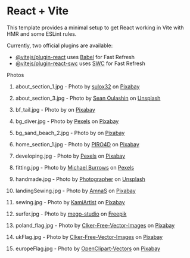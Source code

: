 # React + Vite

This template provides a minimal setup to get React working in Vite with HMR and some ESLint rules.

Currently, two official plugins are available:

- [@vitejs/plugin-react](https://github.com/vitejs/vite-plugin-react/blob/main/packages/plugin-react/README.md) uses [Babel](https://babeljs.io/) for Fast Refresh
- [@vitejs/plugin-react-swc](https://github.com/vitejs/vite-plugin-react-swc) uses [SWC](https://swc.rs/) for Fast Refresh


Photos
1. about_section_1.jpg - Photo by [sulox32](https://pixabay.com/photos/sea-beach-drone-vacations-summer-4768869/) on [Pixabay](https://pixabay.com/)
2. about_section_3.jpg - Photo by [Sean Oulashin](https://unsplash.com/de/fotos/seashore-during-golden-hour-KMn4VEeEPR8) on [Unsplash](https://unsplash.com/)
3. bf_tail.jpg -         Photo by [](https://pixabay.com/photos/sea-humpback-whale-tail-ocean-2052650/) on [Pixabay](https://pixabay.com/)
4. bg_diver.jpg -        Photo by [Pexels](https://pixabay.com/photos/flippers-ocean-person-sea-swimming-1836458/) on [Pixabay](https://pixabay.com/)
5. bg_sand_beach_2.jpg - Photo by [](https://pixabay.com/photos/maldives-tropics-tropical-1993704/) on [Pixabay](https://pixabay.com/)
6. home_section_1.jpg -  Photo by [PIRO4D](https://pixabay.com/photos/shark-sea-ocean-water-underwater-3347787/) on [Pixabay](https://pixabay.com/)

7. developing.jpg -      Photo by [Pexels](https://pixabay.com/photos/concept-man-papers-person-plan-1868728/) on [Pixabay](https://pixabay.com/)
8. fitting.jpg -         Photo by [Michael Burrows](https://www.pexels.com/pl-pl/zdjecie/osoba-kreatywny-projektant-bez-twarzy-7147968/) on [Pexels](https://www.pexels.com/)
9. handmade.jpg -        Photo by [Photographer](https://unsplash.com/photos/boy-in-black-jacket-using-sewing-machine-3MvyXZC2aUY) on [Unsplash](https://unsplash.com/)
10. landingSewing.jpg -  Photo by [AmnaS](https://pixabay.com/photos/macro-sewing-machine-tool-sew-3985602/) on [Pixabay](https://pixabay.com/)
11. sewing.jpg -         Photo by [KamiArtist](https://pixabay.com/photos/sewing-maching-sewing-tailoring-7169281/) on [Pixabay](https://pixabay.com/)
12. surfer.jpg -         Photo by [mego-studio](https://www.freepik.com/free-photo/young-surfer-standing-ocean-with-his-surfboard-black-surfing-suit-sport-water-sport-concept_9882675.htm#fromView=author&page=1&position=4&uuid=f435f32c-1fb0-42c5-bc4f-f4159abe4b11) on [Freepik](https://www.freepik.com/)

12. poland_flag.jpg -    Photo by [Clker-Free-Vector-Images](https://pixabay.com/vectors/poland-flag-polish-country-icon-26125/) on [Pixabay](https://pixabay.com/)
12. ukFlag.jpg -         Photo by [Clker-Free-Vector-Images](https://pixabay.com/vectors/union-jack-flag-union-flag-26119/) on [Pixabay](https://pixabay.com/)
12. europeFlag.jpg -     Photo by [OpenClipart-Vectors](https://pixabay.com/vectors/europe-european-union-flag-155191/) on [Pixabay](https://pixabay.com/)

